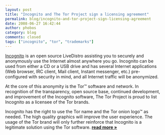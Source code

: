 ```yaml
---
layout: post
title: "Incognito and The Tor Project sign a licensing agreement"
permalink: blog/incognito-and-tor-project-sign-licensing-agreement
date: 2008-06-27 16:42:44
author: phobos
category: blog
comments: closed
tags: ["incognito", "tor", "trademarks"]
---
```


[Incognito](http://anonymityanywhere.com/incognito/) is an open source LiveDistro assisting you to securely and anonymously use the Internet almost anywhere you go. Incognito can be used from either a CD or a USB drive and has several Internet applications (Web browser, IRC client, Mail client, Instant messenger, etc.) pre-configured with security in mind, and all Internet traffic will be anonymized.

At the core of this anonymity is the Tor™ software and network. In recognition of the transparency, open source base, continued development, and improvement of the Incognito software, The Tor Project is proud to list Incognito as a licensee of the Tor brands.

Incognito has the right to use the Tor name and the Tor onion logo™ as needed. The high quality graphics will improve the user experience. The usage of the Tor brand will only further reinforce that Incognito is a legitimate solution using the Tor software. [**read more »**](https://blog.torproject.org/blog/incognito-and-tor-project-sign-licensing-agreement)
